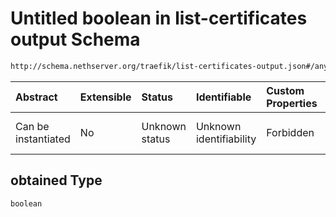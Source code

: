 # Untitled boolean in list-certificates output Schema

```txt
http://schema.nethserver.org/traefik/list-certificates-output.json#/anyOf/1/items/properties/obtained
```



| Abstract            | Extensible | Status         | Identifiable            | Custom Properties | Additional Properties | Access Restrictions | Defined In                                                                                      |
| :------------------ | :--------- | :------------- | :---------------------- | :---------------- | :-------------------- | :------------------ | :---------------------------------------------------------------------------------------------- |
| Can be instantiated | No         | Unknown status | Unknown identifiability | Forbidden         | Allowed               | none                | [list-certificates-output.json\*](traefik/list-certificates-output.json "open original schema") |

## obtained Type

`boolean`
